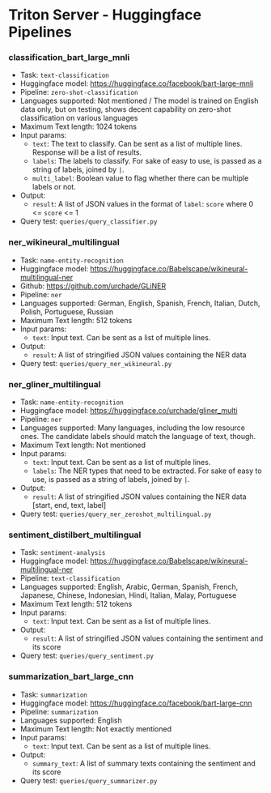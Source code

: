 # Triton Server - Huggingface Pipelines

### classification_bart_large_mnli
- Task: `text-classification`
- Huggingface model: https://huggingface.co/facebook/bart-large-mnli
- Pipeline: `zero-shot-classification`
- Languages supported: Not mentioned / The model is trained on English data only, but on testing, shows decent capability on zero-shot classification on various languages
- Maximum Text length: 1024 tokens
- Input params: 
    - `text`: The text to classify. Can be sent as a list of multiple lines. Response will be a list of results.
    - `labels`: The labels to classify. For sake of easy to use, is passed as a string of labels, joined by `|`.
    - `multi_label`: Boolean value to flag whether there can be multiple labels or not.
- Output: 
    - `result`: A list of JSON values in the format of `label`: `score` where 0 <= `score` <= 1
- Query test: `queries/query_classifier.py`  




### ner_wikineural_multilingual
- Task: `name-entity-recognition`
- Huggingface model: https://huggingface.co/Babelscape/wikineural-multilingual-ner
- Github: https://github.com/urchade/GLiNER
- Pipeline: `ner`
- Languages supported: German, English, Spanish, French, Italian, Dutch, Polish, Portuguese, Russian
- Maximum Text length: 512 tokens
- Input params: 
    - `text`: Input text. Can be sent as a list of multiple lines.
- Output: 
    - `result`: A list of stringified JSON values containing the NER data
- Query test: `queries/query_ner_wikineural.py`


### ner_gliner_multilingual
- Task: `name-entity-recognition`
- Huggingface model: https://huggingface.co/urchade/gliner_multi
- Pipeline: `ner`
- Languages supported: Many languages, including the low resource ones. The candidate labels should match the language of text, though.
- Maximum Text length: Not mentioned
- Input params: 
    - `text`: Input text. Can be sent as a list of multiple lines.
    - `labels`: The NER types that need to be extracted. For sake of easy to use, is passed as a string of labels, joined by `|`.
- Output: 
    - `result`: A list of stringified JSON values containing the NER data [start, end, text, label]
- Query test: `queries/query_ner_zeroshot_multilingual.py`




### sentiment_distilbert_multilingual
- Task: `sentiment-analysis`
- Huggingface model: https://huggingface.co/Babelscape/wikineural-multilingual-ner
- Pipeline: `text-classification`
- Languages supported: English, Arabic, German, Spanish, French, Japanese, Chinese, Indonesian, Hindi, Italian, Malay, Portuguese
- Maximum Text length: 512 tokens
- Input params: 
    - `text`: Input text. Can be sent as a list of multiple lines.
- Output: 
    - `result`: A list of stringified JSON values containing the sentiment and its score
- Query test: `queries/query_sentiment.py`




### summarization_bart_large_cnn
- Task: `summarization`
- Huggingface model: https://huggingface.co/facebook/bart-large-cnn
- Pipeline: `summarization`
- Languages supported: English
- Maximum Text length: Not exactly mentioned
- Input params: 
    - `text`: Input text. Can be sent as a list of multiple lines.
- Output: 
    - `summary_text`: A list of summary texts containing the sentiment and its score
- Query test: `queries/query_summarizer.py`